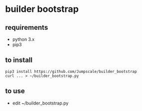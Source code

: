 # builder bootstrap

## requirements

- python 3.x
- pip3

## to install

```
pip3 install https://github.com/Jumpscale/builder_bootstrap
curl ... > ~/builder_bootstrap.py

```

## to use

- edit  ~/builder_bootstrap.py
